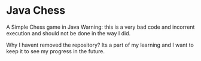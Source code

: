 # Java Chess
 A Simple Chess game in Java
Warning: this is a very bad code and incorrent execution and should not be done in the way I did.

Why I havent removed the repository? Its a part of my learning and I want to keep it to see my progress in the future.
